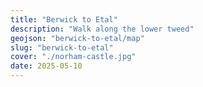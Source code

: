 ```yaml
---
title: "Berwick to Etal"
description: "Walk along the lower tweed"
geojson: "berwick-to-etal/map"
slug: "berwick-to-etal"
cover: "./norham-castle.jpg"
date: 2025-05-10
---
```

